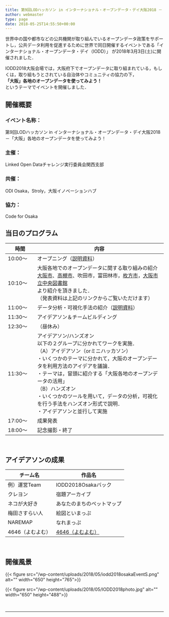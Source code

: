 ```yaml
---
title: 第9回LODハッカソン in インターナショナル・オープンデータ・デイ大阪2018 －「大阪」各地のオープンデータを使ってみよう！
author: webmaster
type: page
date: 2018-05-25T14:55:50+00:00
---
```


世界中の国や都市などの公共機関が取り組んでいるオープンデータ政策をサポートし，公共データ利用を促進するために世界で同日開催するイベントである「インターナショナル・オープンデータ・デイ（IODD）」 が2018年3月3日(土)に開催されました．  

IODD2018大阪会場では，大阪府下でオープンデータに取り組まれている，もしくは，取り組もうとされている自治体やコミュニティの協力の下，  
**「大阪」各地のオープンデータを使ってみよう！**  
というテーマでイベントを開催しました．  

## 開催概要

### イベント名称：

第9回LODハッカソン in インターナショナル・オープンデータ・デイ大阪2018－「大阪」各地のオープンデータを使ってみよう！  
### 主催：

Linked Open Dataチャレンジ実行委員会関西支部  

### 共催：

ODI Osaka，Stroly，大阪イノベーションハブ  

### 協力：

Code for Osaka

## 当日のプログラム

時間 | 内容
--- | ---
10:00〜 | オープニング（[説明資料][1]）  
10:10〜　| 大阪各地でのオープンデータに関する取り組みの紹介<br />[大阪市](http://lodosaka.jp/doc/iodd2018/IODD2018_LT_Osaka.pdf)、[高槻市](http://lodosaka.jp/doc/iodd2018/IODD2018_LT_Takatshuki.pdf)、吹田市，富田林市，[枚方市][2]，[大阪市立中央図書館][3]<br />より紹介を頂きました．<br />（発表資料は上記のリンクからご覧いただけます）  
11:00〜 | データ分析・可視化手法の紹介（[説明資料][4]）  
11:30〜 | アイデアソン＆チームビルディング  
12:30〜 | （昼休み）  
11:30〜 | アイデアソン/ハンズオン<br />以下の２グループに分かれてワークを実施．<br />（A）アイデアソン（orミニハッカソン）<br />・いくつかのテーマに分かれて，大阪のオープンデータを利用方法のアイデアを議論．<br />・テーマは，冒頭に紹介する「大阪各地のオープンデータの活用」 <br />（B）ハンズオン<br />・いくつかのツールを用いて，データの分析，可視化を行う手法をハンズオン形式で説明．<br />・アイデアソンと並行して実施
17:00〜 | 成果発表  
18:00〜 | 記念撮影・終了

<br />

## アイデアソンの成果

チーム名 | 作品名
--- | --- 
例）運営Team | IODD2018Osakaバック
クレヨン | 宿題アーカイブ
ネコが大好き | あなたのまちのペットマップ
梅田さすらい人 | 絵図といまっぷ
NAREMAP | なれまっぷ
4646（よむよむ） | [4646（よむよむ）](http://lodosaka.jp/doc/iodd2018/IODD2018_idea_4646.pdf)

<br />

## 開催風景

{{< figure src="/wp-content/uploads/2018/05/iodd2018osakaEventS.png" alt="" width="650" height="765">}}

{{< figure src="/wp-content/uploads/2018/05/IODD2018photo.jpg" alt="" width="650" height="488">}}

<br />

* * *

 [1]: http://lodosaka.jp/doc/iodd2018/IODD2018Osaka.pdf
 [2]: http://lodosaka.jp/doc/iodd2018/IODD2018LT_Hirakata.pdf
 [3]: http://lodosaka.jp/doc/iodd2018/IODD2018OsakaLib.pdf
 [4]: http://lodosaka.jp/doc/iodd2018/IODD2018OsakaVis.pdf